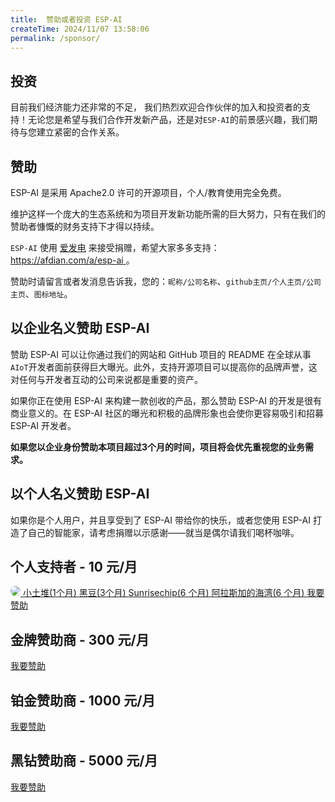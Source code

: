 ```yaml
---
title:  赞助或者投资 ESP-AI
createTime: 2024/11/07 13:58:06
permalink: /sponsor/
---
```


## 投资

目前我们经济能力还非常的不足，
我们热烈欢迎合作伙伴的加入和投资者的支持！无论您是希望与我们合作开发新产品，还是对`ESP-AI`的前景感兴趣，我们期待与您建立紧密的合作关系。


## 赞助

ESP-AI 是采用 Apache2.0 许可的开源项目，个人/教育使用完全免费。

维护这样一个庞大的生态系统和为项目开发新功能所需的巨大努力，只有在我们的赞助者慷慨的财务支持下才得以持续。

`ESP-AI` 使用 [爱发电](https://afdian.com/a/esp-ai) 来接受捐赠，希望大家多多支持：[https://afdian.com/a/esp-ai ](https://afdian.com/a/esp-ai )。

赞助时请留言或者发消息告诉我，您的：`昵称/公司名称`、`github主页/个人主页/公司主页`、`图标地址`。


## 以企业名义赞助 ESP-AI
赞助 ESP-AI 可以让你通过我们的网站和 GitHub 项目的 README 在全球从事`AIoT`开发者面前获得巨大曝光。此外，支持开源项目可以提高你的品牌声誉，这对任何与开发者互动的公司来说都是重要的资产。

如果你正在使用 ESP-AI 来构建一款创收的产品，那么赞助 ESP-AI 的开发是很有商业意义的。在 ESP-AI 社区的曝光和积极的品牌形象也会使你更容易吸引和招募 ESP-AI 开发者。

**如果您以企业身份赞助本项目超过3个月的时间，项目将会优先重视您的业务需求。**

## 以个人名义赞助 ESP-AI
如果你是个人用户，并且享受到了 ESP-AI 带给你的快乐，或者您使用 ESP-AI 打造了自己的智能家，请考虑捐赠以示感谢——就当是偶尔请我们喝杯咖啡。 

 

## 个人支持者 - 10 元/月
<CardGrid>
  <Card class="spomsor-card">
    <a class="spomsor-a" href="https://xiaomingio.top/me/" target="_blcok" title="小明IO">
        <img src="https://xiaomingio.top/me/head.jpg" style="border-radius: 50%;"/>
    </a>
  </Card>
  <Card class="spomsor-card">
    <a class="spomsor-a" href="https://espai.fun/" target="_blcok" title="小土堆">
     小土堆(1个月) 
    </a>
  </Card>
  <Card class="spomsor-card">
    <a class="spomsor-a" href="https://espai.fun/" target="_blcok" title="黑豆">
        黑豆(3个月) 
    </a>
  </Card>
  <Card class="spomsor-card">
    <a class="spomsor-a" href="https://blog.csdn.net/igreeniot?spm=1010.2135.3001.5421" target="_blcok" title="Sunrisechip" >
        Sunrisechip(6 个月) 
    </a>
  </Card> 
  <Card class="spomsor-card">
    <a class="spomsor-a" href="https://espai.fun/" target="_blcok" title="Sunrisechip" >
        阿拉斯加的海湾(6 个月) 
    </a>
  </Card> 
  <Card  class="spomsor-card"> 
    <a class="spomsor-a" href="https://afdian.com/a/esp-ai" target="_blcok">
        <span>我要赞助</span>
    </a>
  </Card>
</CardGrid> 


## 金牌赞助商 - 300 元/月
<CardGrid> 
  <Card  class="spomsor-card"> 
    <a class="spomsor-a" href="https://afdian.com/a/esp-ai" target="_blcok">
        <span>我要赞助</span>
    </a>
  </Card>
</CardGrid>  

## 铂金赞助商 - 1000 元/月
<CardGrid> 
  <Card  class="spomsor-card"> 
    <a class="spomsor-a" href="https://afdian.com/a/esp-ai" target="_blcok">
        <span>我要赞助</span>
    </a>
  </Card>
</CardGrid>  


## 黑钻赞助商 - 5000 元/月
<CardGrid> 
  <Card  class="spomsor-card"> 
    <a class="spomsor-a" href="https://afdian.com/a/esp-ai" target="_blcok">
        <span>我要赞助</span>
    </a>
  </Card>
</CardGrid>  